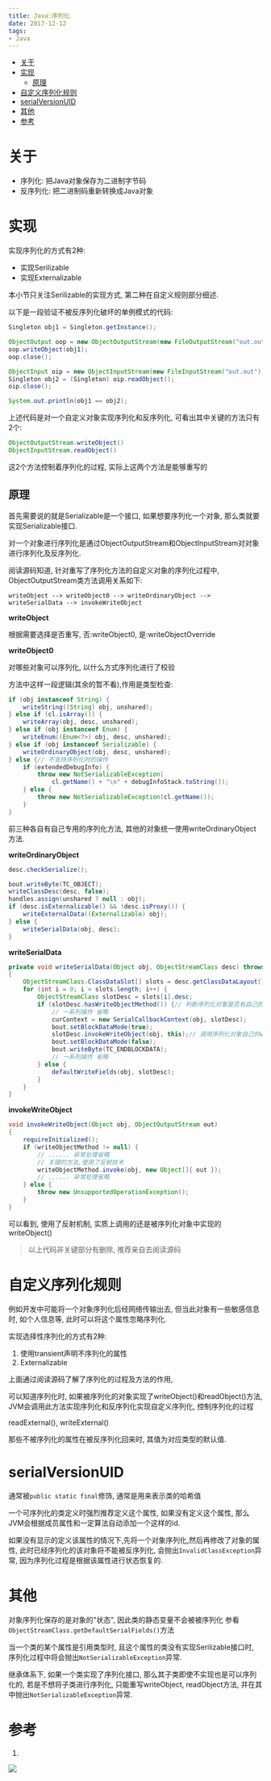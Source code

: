 ```yaml
---
title: Java:序列化
date: 2017-12-12
tags:
- Java
---
```

<!-- TOC -->

- [关于](#关于)
- [实现](#实现)
    - [原理](#原理)
- [自定义序列化规则](#自定义序列化规则)
- [serialVersionUID](#serialversionuid)
- [其他](#其他)
- [参考](#参考)

<!-- /TOC -->

# 关于

* 序列化: 把Java对象保存为二进制字节码
* 反序列化: 把二进制码重新转换成Java对象

# 实现

实现序列化的方式有2种:
* 实现Serilizable
* 实现Externalizable

本小节只关注Serilizable的实现方式, 第二种在自定义规则部分细述.

以下是一段验证不被反序列化破坏的单例模式的代码:
```Java
Singleton obj1 = Singleton.getInstance();

ObjectOutput oop = new ObjectOutputStream(new FileOutputStream("out.out"));
oop.writeObject(obj1);
oop.close();

ObjectInput oip = new ObjectInputStream(new FileInputStream("out.out"));
Singleton obj2 = (Singleton) oip.readObject();
oip.close();

System.out.println(obj1 == obj2);
```

上述代码是对一个自定义对象实现序列化和反序列化, 可看出其中关键的方法只有2个:
```Java
ObjectOutputStream.writeObject()
ObjectInputStream.readObject()
```
这2个方法控制着序列化的过程, 实际上这两个方法是能够重写的

## 原理

首先需要说的就是Serializable是一个接口, 如果想要序列化一个对象, 那么类就要实现Serializable接口.

对一个对象进行序列化是通过ObjectOutputStream和ObjectInputStream对对象进行序列化及反序列化.

阅读源码知道, 针对重写了序列化方法的自定义对象的序列化过程中, ObjectOutputStream类方法调用关系如下:
```
writeObject --> writeObject0 --> writeOrdinaryObject --> writeSerialData --> invokeWriteObject
```

**writeObject**

根据需要选择是否重写, 否:writeObject0, 是:writeObjectOverride

**writeObject0**

对哪些对象可以序列化, 以什么方式序列化进行了校验

方法中这样一段逻辑(其余的暂不看),作用是类型检查:
```Java
if (obj instanceof String) {
    writeString((String) obj, unshared);
} else if (cl.isArray()) {
    writeArray(obj, desc, unshared);
} else if (obj instanceof Enum) {
    writeEnum((Enum<?>) obj, desc, unshared);
} else if (obj instanceof Serializable) {
    writeOrdinaryObject(obj, desc, unshared);
} else {// 不支持序列化时的操作
    if (extendedDebugInfo) {
        throw new NotSerializableException(
            cl.getName() + "\n" + debugInfoStack.toString());
    } else {
        throw new NotSerializableException(cl.getName());
    }
}
```
前三种各自有自己专用的序列化方法, 其他的对象统一使用writeOrdinaryObject方法.

**writeOrdinaryObject**

```Java
desc.checkSerialize();

bout.writeByte(TC_OBJECT);
writeClassDesc(desc, false);
handles.assign(unshared ? null : obj);
if (desc.isExternalizable() && !desc.isProxy()) {
    writeExternalData((Externalizable) obj);
} else {
    writeSerialData(obj, desc);
}
```

**writeSerialData**

```Java
private void writeSerialData(Object obj, ObjectStreamClass desc) throws IOException
{
    ObjectStreamClass.ClassDataSlot[] slots = desc.getClassDataLayout();
    for (int i = 0; i < slots.length; i++) {
        ObjectStreamClass slotDesc = slots[i].desc;
        if (slotDesc.hasWriteObjectMethod()) {// 判断序列化对象是否有自己的序列化方法
            // 一系列操作 省略
            curContext = new SerialCallbackContext(obj, slotDesc);
            bout.setBlockDataMode(true);
            slotDesc.invokeWriteObject(obj, this);// 调用序列化对象自己的writeobject方法
            bout.setBlockDataMode(false);
            bout.writeByte(TC_ENDBLOCKDATA);
            // 一系列操作 省略
        } else {
            defaultWriteFields(obj, slotDesc);
        }
    }
}
```

**invokeWriteObject**

```Java
void invokeWriteObject(Object obj, ObjectOutputStream out)
{
    requireInitialized();
    if (writeObjectMethod != null) {
        // ...... 异常处理省略
        // 关键的方法,使用了反射技术
        writeObjectMethod.invoke(obj, new Object[]{ out });
        // ...... 异常处理省略
    } else {
        throw new UnsupportedOperationException();
    }
}
```
可以看到, 使用了反射机制, 实质上调用的还是被序列化对象中实现的writeObject()

> 以上代码非关键部分有删除, 推荐亲自去阅读源码

# 自定义序列化规则

例如开发中可能将一个对象序列化后经网络传输出去, 但当此对象有一些敏感信息时, 如个人信息等, 此时可以将这个属性忽略序列化.

实现选择性序列化的方式有2种:

1. 使用transient声明不序列化的属性
2. Externalizable

上面通过阅读源码了解了序列化的过程及方法的作用, 

可以知道序列化时, 如果被序列化的对象实现了writeObject()和readObject()方法, JVM会调用此方法实现序列化和反序列化实现自定义序列化, 控制序列化的过程


readExternal(), writeExternal()


那些不被序列化的属性在被反序列化回来时, 其值为对应类型的默认值.


# serialVersionUID

通常被`public static final`修饰, 通常是用来表示类的哈希值

一个可序列化的类定义时强烈推荐定义这个属性, 如果没有定义这个属性, 那么JVM会根据成员属性和一定算法自动添加一个这样的id.

如果没有显示的定义该属性的情况下,先将一个对象序列化,然后再修改了对象的属性, 此时已经序列化的该对象将不能被反序列化, 会抛出`InvalidClassException`异常, 因为序列化过程是根据该属性进行状态恢复的.

# 其他

对象序列化保存的是对象的"状态", 因此类的静态变量不会被被序列化
参看`ObjectStreamClass.getDefaultSerialFields()`方法

当一个类的某个属性是引用类型时, 且这个属性的类没有实现Serilizable接口时, 序列化过程中将会抛出`NotSerializableException`异常.

继承体系下, 如果一个类实现了序列化接口, 那么其子类即使不实现也是可以序列化的,
若是不想将子类进行序列化, 只能重写writeObject, readObject方法, 并在其中抛出`NotSerializableException`异常.

# 参考

1.

[![](https://static.segmentfault.com/v-5b1df2a7/global/img/creativecommons-cc.svg)](https://creativecommons.org/licenses/by-nc-nd/4.0/)